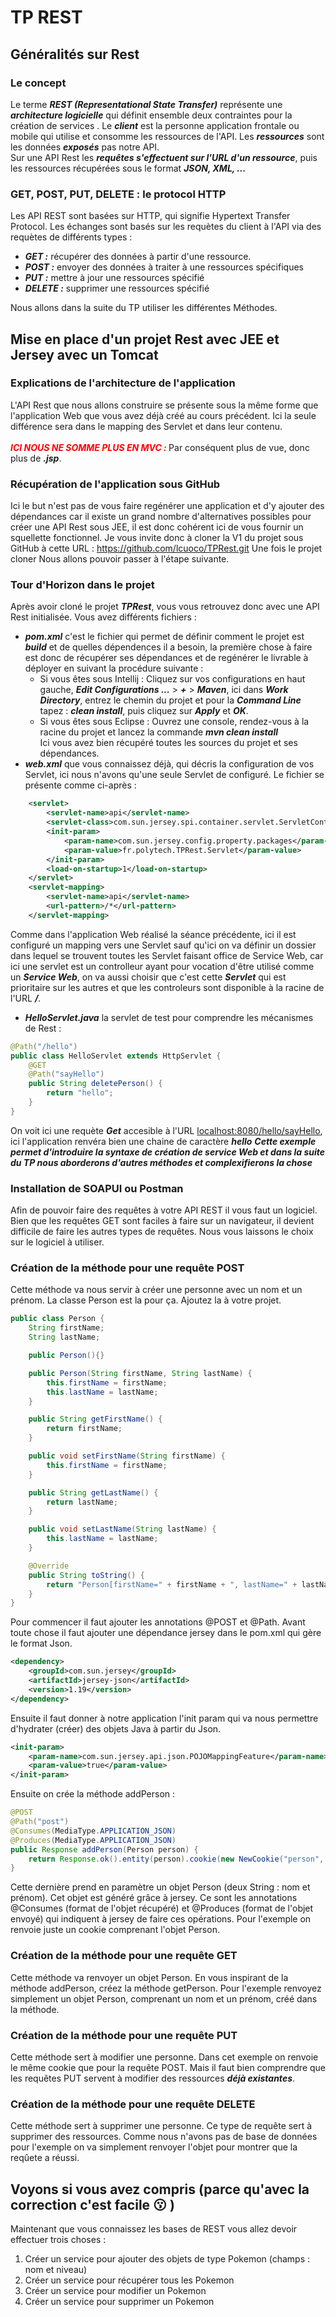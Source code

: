 # TP REST
## Généralités sur Rest
### Le concept
Le terme ***REST (Representational State Transfer)*** représente une ***architecture logicielle*** qui définit ensemble deux contraintes pour la création de services .
Le ***client*** est la personne application frontale ou mobile qui utilise et consomme les ressources de l'API.
Les ***ressources*** sont les données ***exposés*** pas notre API.
<br/> Sur une API Rest les ***requêtes s'effectuent sur l'URL d'un ressource***, puis les ressources récupérées sous le format ***JSON, XML, ...***

### GET, POST, PUT, DELETE : le protocol HTTP
Les API REST sont basées sur HTTP, qui signifie Hypertext Transfer Protocol.
Les échanges sont basés sur les requètes du client à l'API via des requètes de différents types :
* ***GET :*** récupérer des données à partir d'une ressource.
* ***POST :*** envoyer des données à traiter à une ressources spécifiques
* ***PUT :*** mettre à jour une ressources spécifié
* ***DELETE :*** supprimer une ressources spécifié

Nous allons dans la suite du TP utiliser les différentes Méthodes.
## Mise en place d'un projet Rest avec JEE et Jersey avec un Tomcat
### Explications de l'architecture de l'application
L'API Rest que nous allons construire se présente sous la même forme que l'application Web que vous avez déjà créé au cours précédent.
Ici la seule différence sera dans le mapping des Servlet et dans leur contenu.
<br/><br/>***<span style="color:red"> ICI NOUS NE SOMME PLUS EN MVC : </span>*** Par conséquent plus de vue, donc plus de ***.jsp***.

### Récupération de l'application sous GitHub
Ici le but n'est pas de vous faire regénérer une application et d'y ajouter des dépendances car il existe un grand nombre d'alternatives possibles pour créer une API Rest sous JEE, il est donc cohérent ici de vous fournir un squellette fonctionnel.
Je vous invite donc à cloner la V1 du projet sous GitHub à cette URL :  <https://github.com/lcuoco/TPRest.git>
Une fois le projet cloner Nous allons pouvoir passer à l'étape suivante.

### Tour d'Horizon dans le projet
Après avoir cloné le projet ***TPRest***, vous vous retrouvez donc avec une API Rest initialisée.
Vous avez différents fichiers :
* ***pom.xml*** c'est le fichier qui permet de définir comment le projet est ***build*** et de quelles dépendences il a besoin, la première chose à faire est donc de récupérer ses dépendances et de regénérer le livrable à déployer en suivant la procédure suivante :
    * Si vous êtes sous Intellij :
      Cliquez sur vos configurations en haut gauche, ***Edit Configurations ...*** > ***+*** > ***Maven***, ici dans ***Work Directory***, entrez le chemin du projet et pour la ***Command Line*** tapez : ***clean install***, puis cliquez sur ***Apply*** et ***OK***.
    * Si vous êtes sous Eclipse : Ouvrez une console, rendez-vous à la racine du projet et lancez la commande ***mvn clean install***
      <br/> Ici vous avez bien récupéré toutes les sources du projet et ses dépendances.
* ***web.xml*** que vous connaissez déjà, qui décris la configuration de vos Servlet, ici nous n'avons qu'une seule Servlet de configuré. Le fichier se présente comme ci-après :
```xml 
    <servlet>
        <servlet-name>api</servlet-name>
        <servlet-class>com.sun.jersey.spi.container.servlet.ServletContainer</servlet-class>
        <init-param>
            <param-name>com.sun.jersey.config.property.packages</param-name>
            <param-value>fr.polytech.TPRest.Servlet</param-value>
        </init-param>
        <load-on-startup>1</load-on-startup>
    </servlet>
    <servlet-mapping>
        <servlet-name>api</servlet-name>
        <url-pattern>/*</url-pattern>
    </servlet-mapping>
```
Comme dans l'application Web réalisé la séance précédente, ici il est configuré un mapping vers une Servlet sauf qu'ici on va définir un dossier dans lequel se trouvent toutes les Servlet faisant office de Service Web, car ici une servlet est un controlleur ayant pour vocation d'être utilisé comme un ***Service Web***, on va aussi choisir que c'est cette ***Servlet*** qui est prioritaire sur les autres et que les controleurs sont disponible à la racine de l'URL ***/***.
* ***HelloServlet.java*** la servlet de test pour comprendre les mécanismes de Rest :
```java
@Path("/hello")
public class HelloServlet extends HttpServlet {
    @GET
    @Path("sayHello")
    public String deletePerson() {
        return "hello";
    }
}
```
On voit ici une requète ***Get*** accesible à l'URL <localhost:8080/hello/sayHello>, ici l'application renvéra bien une chaine de caractère ***hello***
***Cette exemple permet d'introduire la syntaxe de création de service Web et dans la suite du TP nous aborderons d'autres méthodes et complexifierons la chose***

### Installation de SOAPUI ou Postman
Afin de pouvoir faire des requêtes à votre API REST il vous faut un logiciel.
Bien que les requêtes GET sont faciles à faire sur un navigateur, il devient difficile de faire les autres types de requêtes.
Nous vous laissons le choix sur le logiciel à utiliser.

### Création de la méthode pour une requête POST
Cette méthode va nous servir à créer une personne avec un nom et un prénom.
La classe Person est la pour ça. Ajoutez la à votre projet.
```java
public class Person {
    String firstName;
    String lastName;

    public Person(){}

    public Person(String firstName, String lastName) {
        this.firstName = firstName;
        this.lastName = lastName;
    }

    public String getFirstName() {
        return firstName;
    }

    public void setFirstName(String firstName) {
        this.firstName = firstName;
    }

    public String getLastName() {
        return lastName;
    }

    public void setLastName(String lastName) {
        this.lastName = lastName;
    }

    @Override
    public String toString() {
        return "Person[firstName=" + firstName + ", lastName=" + lastName + "]";
    }
}

```
Pour commencer il faut ajouter les annotations @POST et @Path.
Avant toute chose il faut ajouter une dépendance jersey dans le pom.xml qui gère le format Json.
```xml
<dependency>
    <groupId>com.sun.jersey</groupId>
    <artifactId>jersey-json</artifactId>
    <version>1.19</version>
</dependency>
```
Ensuite il faut donner à notre application l'init param qui va nous permettre d'hydrater (créer) des objets Java à partir du Json.
```xml
<init-param>
    <param-name>com.sun.jersey.api.json.POJOMappingFeature</param-name>
    <param-value>true</param-value>
</init-param>
```
Ensuite on crée la méthode addPerson :
```java
@POST
@Path("post")
@Consumes(MediaType.APPLICATION_JSON)
@Produces(MediaType.APPLICATION_JSON)
public Response addPerson(Person person) {
    return Response.ok().entity(person).cookie(new NewCookie("person", person.toString())).build();
}
```
Cette dernière prend en paramètre un objet Person (deux String : nom et prénom). Cet objet est généré grâce à jersey.
Ce sont les annotations @Consumes (format de l'objet récupéré) et @Produces (format de l'objet envoyé) qui indiquent à jersey de faire ces opérations.
Pour l'exemple on renvoie juste un cookie comprenant l'objet Person.

### Création de la méthode pour une requête GET
Cette méthode va renvoyer un objet Person.
En vous inspirant de la méthode addPerson, créez la méthode getPerson.
Pour l'exemple renvoyez simplement un objet Person, comprenant un nom et un prénom, créé dans la méthode.

### Création de la méthode pour une requête PUT
Cette méthode sert à modifier une personne.
Dans cet exemple on renvoie le même cookie que pour la requête POST. 
Mais il faut bien comprendre que les requêtes PUT servent à modifier des ressources ***déjà existantes***.

### Création de la méthode pour une requête DELETE
Cette méthode sert à supprimer une personne.
Ce type de requête sert à supprimer des ressources.
Comme nous n'avons pas de base de données pour l'exemple on va simplement renvoyer l'objet pour montrer que la reqûete a réussi.

## Voyons si vous avez compris (parce qu'avec la correction c'est facile :kissing: )
Maintenant que vous connaissez les bases de REST vous allez devoir effectuer trois choses :
1. Créer un service pour ajouter des objets de type Pokemon (champs : nom et niveau)
2. Créer un service pour récupérer tous les Pokemon
3. Créer un service pour modifier un Pokemon
4. Créer un service pour supprimer un Pokemon